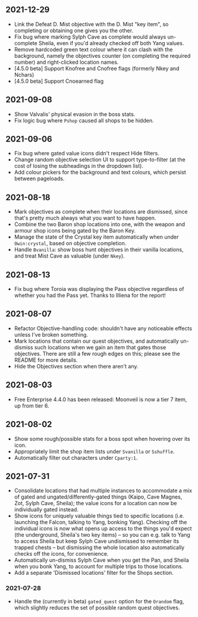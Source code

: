 ## 2021-12-29
- Link the Defeat D. Mist objective with the D. Mist "key item", so completing
  or obtaining one gives you the other.
- Fix bug where marking Sylph Cave as complete would always un-complete Sheila,
  even if you'd already checked off both Yang values.
- Remove hardcoded green text colour where it can clash with the background,
  namely the objectives counter (on completing the required number) and
  right-clicked location names.
- [4.5.0 beta] Support Knofree and Cnofree flags (formerly Nkey and Nchars)
- [4.5.0 beta] Support Cnoearned flag

## 2021-09-08
- Show Valvalis' physical evasion in the boss stats.
- Fix logic bug where `Pshop` caused all shops to be hidden.

## 2021-09-06
- Fix bug where gated value icons didn't respect Hide filters.
- Change random objective selection UI to support type-to-filter (at the cost
  of losing the subheadings in the dropdown list).
- Add colour pickers for the background and text colours, which persist between
  pageloads.

## 2021-08-18
- Mark objectives as complete when their locations are dismissed, since that's
  pretty much always what you want to have happen.
- Combine the two Baron shop locations into one, with the weapon and armour
  shop icons being gated by the Baron Key.
- Manage the state of the Crystal key item automatically when under
  `Owin:crystal`, based on objective completion.
- Handle `Bvanilla`: show boss hunt objectives in their vanilla locations, and
  treat Mist Cave as valuable (under `Nkey`).

## 2021-08-13
- Fix bug where Toroia was displaying the Pass objective regardless of whether
  you had the Pass yet. Thanks to Illiena for the report!

## 2021-08-07
- Refactor Objective-handling code: shouldn't have any noticeable effects
  unless I've broken something.
- Mark locations that contain our quest objectives, and automatically un-dismiss
  such locations when we gain an item that gates those objectives. There are
  still a few rough edges on this; please see the README for more details.
- Hide the Objectives section when there aren't any.

## 2021-08-03
- Free Enterprise 4.4.0 has been released: Moonveil is now a tier 7 item, up
  from tier 6.

## 2021-08-02
- Show some rough/possible stats for a boss spot when hovering over its icon.
- Appropriately limit the shop item lists under `Svanilla` or `Sshuffle`.
- Automatically filter out characters under `Cparty:1`.

## 2021-07-31
- Consolidate locations that had multiple instances to accommodate a mix of
  gated and ungated/differently-gated things (Kaipo, Cave Magnes, Zot, Sylph
  Cave, Sheila); the value icons for a location can now be individually gated
  instead.
- Show icons for uniquely valuable things tied to specific locations (i.e.
  launching the Falcon, talking to Yang, bonking Yang). Checking off the
  individual icons is now what opens up access to the things you'd expect (the
  underground, Sheila's two key items) – so you can e.g. talk to Yang to access
  Sheila but keep Sylph Cave undismissed to remember its trapped chests – but
  dismissing the whole location also automatically checks off the icons, for
  convenience.
- Automatically un-dismiss Sylph Cave when you get the Pan, and Sheila when you
  bonk Yang, to account for multiple trips to those locations.
- Add a separate 'Dismissed locations' filter for the Shops section.

### 2021-07-28
- Handle the (currently in beta) `gated_quest` option for the `Orandom` flag,
  which slightly reduces the set of possible random quest objectives.
